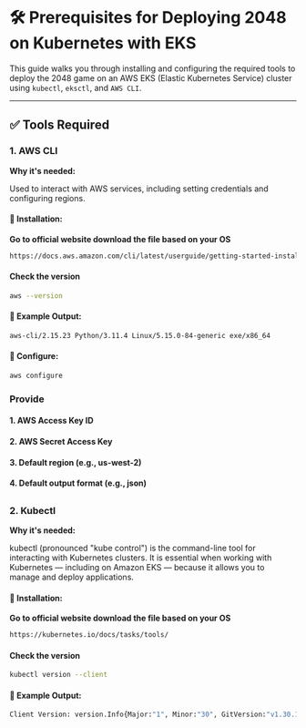 # 🛠️ Prerequisites for Deploying 2048 on Kubernetes with EKS

This guide walks you through installing and configuring the required tools to deploy the 2048 game on an AWS EKS (Elastic Kubernetes Service) cluster using `kubectl`, `eksctl`, and `AWS CLI`.

---

## ✅ Tools Required

### 1. **AWS CLI**

**Why it's needed:**  

Used to interact with AWS services, including setting credentials and configuring regions.

#### 🔧 Installation:

**Go to official website download the file based on your OS**
```bash
https://docs.aws.amazon.com/cli/latest/userguide/getting-started-install.html

````
#### Check the version 
```bash
aws --version
````
#### 📌 Example Output:
````bash
aws-cli/2.15.23 Python/3.11.4 Linux/5.15.0-84-generic exe/x86_64
````
#### 🔐 Configure:
````bash
aws configure
````
### Provide 
#### 1. AWS Access Key ID
#### 2. AWS Secret Access Key
#### 3. Default region (e.g., us-west-2)
#### 4. Default output format (e.g., json)


## 

### 2. **Kubectl**

**Why it's needed:**  

kubectl (pronounced "kube control") is the command-line tool for interacting with Kubernetes clusters.
It is essential when working with Kubernetes — including on Amazon EKS — because it allows you to manage and deploy applications.

#### 🔧 Installation:

**Go to official website download the file based on your OS**
```bash
https://kubernetes.io/docs/tasks/tools/

````
#### Check the version 
```bash
kubectl version --client

````
#### 📌 Example Output:
````bash
Client Version: version.Info{Major:"1", Minor:"30", GitVersion:"v1.30.1", ...}
````
